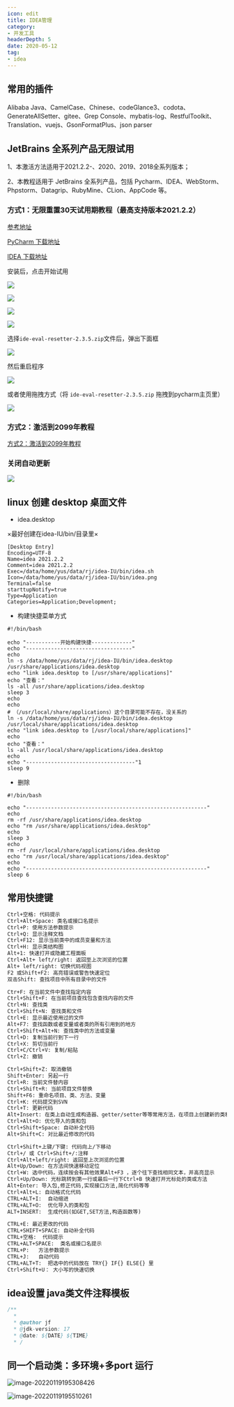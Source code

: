 ```yaml
---
icon: edit
title: IDEA管理
category: 
- 开发工具
headerDepth: 5
date: 2020-05-12
tag:
- idea
---
```


<!-- more -->

## 常用的插件

Alibaba Java、CamelCase、Chinese、codeGlance3、codota、GenerateAllSetter、gitee、Grep Console、mybatis-log、RestfulToolkit、Translation、vuejs、GsonFormatPlus、json parser

## JetBrains 全系列产品无限试用

1、本激活方法适用于2021.2.2-、2020、2019、2018全系列版本；

2、本教程适用于 JetBrains 全系列产品，包括 Pycharm、IDEA、WebStorm、Phpstorm、Datagrip、RubyMine、CLion、AppCode 等。

### 方式1：无限重置30天试用期教程（最高支持版本2021.2.2）

[参考地址](https://www.exception.site/essay/idea-reset-eval)

[PyCharm 下载地址](https://www.jetbrains.com/zh-cn/pycharm/download/other.html)

[IDEA 下载地址](https://www.jetbrains.com/zh-cn/idea/download/other.html)

安装后，点击开始试用

![](./idea.assets/true-image-20230301211748832.png)

![](./idea.assets/true-image-20230301211951293.png)

![](./idea.assets/true-image-20230301212014921.png)

![](./idea.assets/true-image-20230301212154794.png)

选择`ide-eval-resetter-2.3.5.zip`文件后，弹出下面框

![](./idea.assets/true-image-20230301212245629.png)

然后重启程序

![](./idea.assets/true-image-20230301212757684.png)

或者使用拖拽方式（将 `ide-eval-resetter-2.3.5.zip` 拖拽到pycharm主页里）

![](./idea.assets/true-image-2023030166.png)

### 方式2：激活到2099年教程

[方式2：激活到2099年教程](https://www.exception.site/essay/how-to-free-use-intellij-idea-2019-3)

### 关闭自动更新

![](./idea.assets/true-image-2023030177.png)


## linux 创建 desktop 桌面文件

- idea.desktop

×最好创建在idea-IU/bin/目录里×

```
[Desktop Entry]
Encoding=UTF-8
Name=idea 2021.2.2
Comment=idea 2021.2.2
Exec=/data/home/yus/data/rj/idea-IU/bin/idea.sh
Icon=/data/home/yus/data/rj/idea-IU/bin/idea.png
Terminal=false
starttupNotify=true
Type=Application
Categories=Application;Development;
```

- 构建快捷菜单方式

```
#!/bin/bash

echo "-----------开始构建快捷-------------"
echo "----------------------------------"
echo
ln -s /data/home/yus/data/rj/idea-IU/bin/idea.desktop /usr/share/applications/idea.desktop
echo "link idea.desktop to [/usr/share/applications]"
echo "查看："
ls -all /usr/share/applications/idea.desktop
sleep 3
echo
echo
# （/usr/local/share/applications）这个目录可能不存在，没关系的
ln -s /data/home/yus/data/rj/idea-IU/bin/idea.desktop /usr/local/share/applications/idea.desktop
echo "link idea.desktop to [/usr/local/share/applications]"
echo
echo "查看："
ls -all /usr/local/share/applications/idea.desktop
echo
echo "-----------------------------------"1
sleep 9

```

- 删除

```
#!/bin/bash

echo "----------------------------------------------------------"
echo
rm -rf /usr/share/applications/idea.desktop
echo "rm /usr/share/applications/idea.desktop"
echo
sleep 3
echo
rm -rf /usr/local/share/applications/idea.desktop
echo "rm /usr/local/share/applications/idea.desktop"
echo
echo "----------------------------------------------------------"
sleep 6
```


## 常用快捷键

```markdown
Ctrl+空格: 代码提示
Ctrl+Alt+Space: 类名或接口名提示
Ctrl+P: 使用方法参数提示
Ctrl+Q: 显示注释文档
Ctrl+F12: 显示当前类中的成员变量和方法
Ctrl+H: 显示类结构图
Alt+1: 快速打开或隐藏工程面板
Ctrl+Alt+ left/right: 返回至上次浏览的位置
Alt+ left/right: 切换代码视图
F2 或Shift+F2: 高亮错误或警告快速定位
双击Shift: 查找项目中所有目录中的文件

Ctr+F: 在当前文件中查找指定内容
Ctrl+Shift+F: 在当前项目查找包含查找内容的文件
Ctrl+N: 查找类
Ctrl+Shift+N: 查找类和文件
Ctrl+E: 显示最近使用过的文件
Alt+F7: 查找函数或者变量或者类的所有引用到的地方
Ctrl+Shift+Alt+N: 查找类中的方法或变量
Ctrl+D: 复制当前行到下一行
Ctrl+X: 剪切当前行
Ctrl+C/Ctrl+V: 复制/粘贴
Ctrl+Z: 撤销

Ctrl+Shift+Z: 取消撤销
Shift+Enter: 另起一行
Ctrl+R: 当前文件替内容
Ctrl+Shift+R: 当前项目文件替换
Shift+F6: 重命名项目、类、方法、变量
Ctrl+K: 代码提交到SVN
Ctrl+T: 更新代码
Alt+Insert: 在类上自动生成构造器、getter/setter等等常用方法，在项目上创建新的类和文件
Ctrl+Alt+O: 优化导入的类和包
Ctrl+Shift+Space: 自动补全代码
Alt+Shift+C: 对比最近修改的代码

Ctrl+Shift+上键/下键: 代码向上/下移动
Ctrl+/ 或 Ctrl+Shift+/:注释
Ctrl+Alt+left/right: 返回至上次浏览的位置
Alt+Up/Down: 在方法间快速移动定位
Ctrl+W: 选中代码，连续按会有其他效果Alt+F3 ，逐个往下查找相同文本，并高亮显示
Ctrl+Up/Down: 光标跳转到第一行或最后一行下Ctrl+B 快速打开光标处的类或方法
Alt+Enter: 导入包,修正代码,实现接口方法,简化代码等等
Ctrl+Alt+L: 自动格式化代码
CTRL+ALT+I:  自动缩进 
CTRL+ALT+O:  优化导入的类和包 
ALT+INSERT:  生成代码(如GET,SET方法,构造函数等) 

CTRL+E: 最近更改的代码 
CTRL+SHIFT+SPACE: 自动补全代码 
CTRL+空格:  代码提示 
CTRL+ALT+SPACE:  类名或接口名提示 
CTRL+P:   方法参数提示 
CTRL+J:   自动代码 
CTRL+ALT+T:  把选中的代码放在 TRY{} IF{} ELSE{} 里
Ctrl+Shift+U： 大小写的快速切换

```

## idea设置 java类文件注释模板

```java
/**
  * 
  * @author jf
  * @jdk-version: 17
  * @date: ${DATE} ${TIME}
  * /
```

## 同一个启动类：多环境+多port 运行

![image-20220119195308426](./idea.assets/true-image-20220119195308426.png)

![image-20220119195510261](./idea.assets/true-image-20220119195510261.png)
